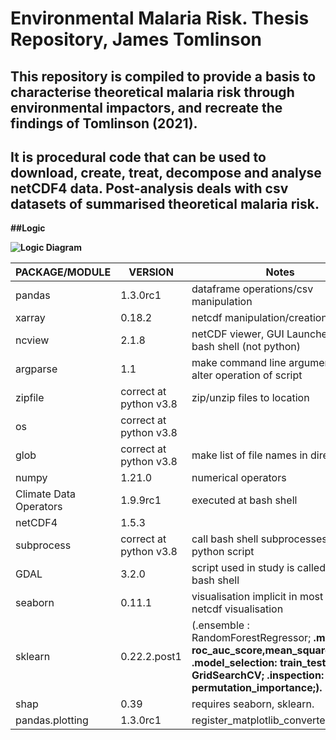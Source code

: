 # Environmental Malaria Risk. Thesis Repository, James Tomlinson

## This repository is compiled to provide a basis to characterise theoretical malaria risk through environmental impactors, and recreate the findings of Tomlinson (2021). <b>
  
## It is procedural code that can be used to download, create, treat, decompose and analyse netCDF4 data. Post-analysis deals with csv datasets of summarised theoretical malaria risk. <b>

##Logic <b>
  
  ![Logic Diagram](thesis_malaria_ex/diagrams/diagram_for_readme.png?raw=true "Procedural Logic")



|  PACKAGE/MODULE |  VERSION  | Notes|
|------------|-----------|---------------------------------------------|
| pandas     | 1.3.0rc1  |    dataframe operations/csv manipulation                                         |
| xarray     | 0.18.2    |     netcdf manipulation/creation                                      |
| ncview     | 2.1.8     | netCDF viewer, GUI Launched at bash shell (not python)|
| argparse   | 1.1       |  make command line arguments to alter operation of script                                           |
| zipfile    | correct at python v3.8| zip/unzip files to location|
| os         | correct at python v3.8||
| glob       | correct at python v3.8| make list of file names in directory|
| numpy      | 1.21.0    | numerical operators|
| Climate Data Operators |1.9.9rc1| executed at bash shell|
| netCDF4    | 1.5.3||
| subprocess | correct at python v3.8| call bash shell subprocesses from python script|
| GDAL  | 3.2.0 | script used in study is called from bash shell| 
| seaborn | 0.11.1 | visualisation implicit in most non-netcdf visualisation |
| sklearn | 0.22.2.post1 | (.ensemble : RandomForestRegressor;<b> .metrics : roc_auc_score,mean_squared_error; <b> .model_selection: train_test_split, GridSearchCV; <b> .inspection: permutation_importance;).|
| shap | 0.39 | requires seaborn, sklearn. |
| pandas.plotting | 1.3.0rc1 | register_matplotlib_converters| 
  


